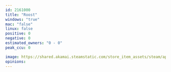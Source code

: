 ```yaml
---
id: 2161000
title: "Roost"
windows: "true"
mac: "false"
linux: false
positive: 0
negative: 0
estimated_owners: "0 - 0"
peak_ccu: 0

image: https://shared.akamai.steamstatic.com/store_item_assets/steam/apps/2161000/header.jpg?t=1667189123
opinions:
---
```

